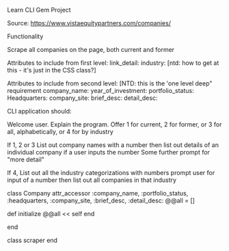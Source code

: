 Learn CLI Gem Project

Source:
https://www.vistaequitypartners.com/companies/

Functionality

Scrape all companies on the page, both current and former

Attributes to include from first level:
link_detail:
industry: [ntd: how to get at this - it's just in the CSS class?]

Attributes to include from second level: [NTD: this is the 'one level deep" requirement
company_name:
year_of_investment:
portfolio_status:
Headquarters: 
company_site:
brief_desc:
detail_desc:

CLI application should:

Welcome user. Explain the program.
Offer 1 for current, 2 for former, or 3 for all, alphabetically, or 4 for by industry

If 1, 2 or 3
List out company names with a number
then list out details of an individual company if a user inputs the number
Some further prompt for "more detail"

If 4, 
List out all the industry categorizations with numbers
prompt user for input of a number
then list out all companies in that industry

class Company
attr_accessor :company_name, :portfolio_status, :headquarters, :company_site, :brief_desc, :detail_desc:
@@all = []

def initialize
@@all << self
end 

end

class scraper
end 



